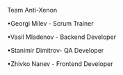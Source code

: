 Team Anti-Xenon

•Georgi Milev - Scrum Trainer

•Vasil Mladenov - Backend Developer

•Stanimir Dimitrov- QA Developer

•Zhivko Nanev - Frontend Developer
